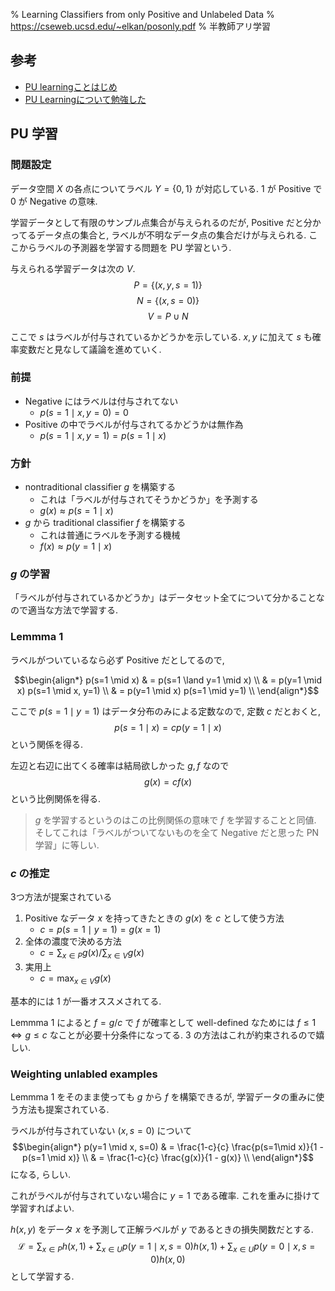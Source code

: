 % Learning Classifiers from only Positive and Unlabeled Data
% https://cseweb.ucsd.edu/~elkan/posonly.pdf
% 半教師アリ学習

## 参考

- [PU learningことはじめ](https://mamo3gr.hatenablog.com/entry/2020/11/29/123147)
- [PU Learningについて勉強した](https://www.jonki.net/entry/2020/02/22/185542)

## PU 学習

### 問題設定

データ空間 $X$ の各点についてラベル $Y = \{ 0, 1 \}$ が対応している.
$1$ が Positive で $0$ が Negative の意味.

学習データとして有限のサンプル点集合が与えられるのだが,
Positive だと分かってるデータ点の集合と,
ラベルが不明なデータ点の集合だけが与えられる.
ここからラベルの予測器を学習する問題を PU 学習という.

与えられる学習データは次の $V$.
$$P = \{ (x,y,s=1) \}$$
$$N = \{ (x,s=0) \}$$
$$V = P \cup N$$

ここで $s$ はラベルが付与されているかどうかを示している.
$x,y$ に加えて $s$ も確率変数だと見なして議論を進めていく.

### 前提

- Negative にはラベルは付与されてない
    - $p(s=1 \mid x, y=0) = 0$
- Positive の中でラベルが付与されてるかどうかは無作為
    - $p(s=1 \mid x, y=1) = p(s=1 \mid x)$

### 方針

- nontraditional classifier $g$ を構築する
    - これは「ラベルが付与されてそうかどうか」を予測する
    - $g(x) \approx p(s=1 \mid x)$
- $g$ から traditional classifier $f$ を構築する
    - これは普通にラベルを予測する機械
    - $f(x) \approx p(y=1 \mid x)$

### $g$ の学習

「ラベルが付与されているかどうか」はデータセット全てについて分かることなので適当な方法で学習する.

### Lemmma 1

ラベルがついているなら必ず Positive だとしてるので,

$$\begin{align*}
p(s=1 \mid x)
& = p(s=1 \land y=1 \mid x) \\
& = p(y=1 \mid x) p(s=1 \mid x, y=1) \\
& = p(y=1 \mid x) p(s=1 \mid y=1) \\
\end{align*}$$

ここで $p(s=1 \mid y=1)$ はデータ分布のみによる定数なので, 定数 $c$ だとおくと,
$$p(s=1 \mid x) = c p(y=1 \mid x)$$
という関係を得る.

左辺と右辺に出てくる確率は結局欲しかった $g,f$ なので
$$g(x) = c f(x)$$
という比例関係を得る.

> $g$ を学習するというのはこの比例関係の意味で $f$ を学習することと同値.
> そしてこれは「ラベルがついてないものを全て Negative だと思った PN 学習」に等しい.

### $c$ の推定

3つ方法が提案されている

1. Positive なデータ $x$ を持ってきたときの $g(x)$ を $c$ として使う方法
    - $c = p(s=1 \mid y=1) = g(x=1)$
2. 全体の濃度で決める方法
    - $c = \sum_{x \in P} g(x) / \sum_{x \in V} g(x)$
3. 実用上
    - $c = \max_{x \in V} g(x)$

基本的には 1 が一番オススメされてる.

Lemmma 1 によると $f = g/c$ で $f$ が確率として well-defined なためには
$f \leq 1 \iff g \leq c$
なことが必要十分条件になってる.
3 の方法はこれが約束されるので嬉しい.

### Weighting unlabled examples

Lemmma 1 をそのまま使っても $g$ から $f$ を構築できるが,
学習データの重みに使う方法も提案されている.

ラベルが付与されていない $(x, s=0)$ について
$$\begin{align*}
p(y=1 \mid x, s=0)
& = \frac{1-c}{c} \frac{p(s=1\mid x)}{1 - p(s=1 \mid x)} \\
& = \frac{1-c}{c} \frac{g(x)}{1 - g(x)} \\
\end{align*}$$
になる, らしい.

これがラベルが付与されていない場合に $y=1$ である確率.
これを重みに掛けて学習すればよい.

$h(x,y)$ をデータ $x$ を予測して正解ラベルが $y$ であるときの損失関数だとする.
$$\mathcal{L} = \sum_{x \in P} h(x,1) + \sum_{x \in U} p(y=1 \mid x, s=0) h(x,1) + \sum_{x \in U} p(y=0 \mid x,s=0) h(x,0)$$
として学習する.
